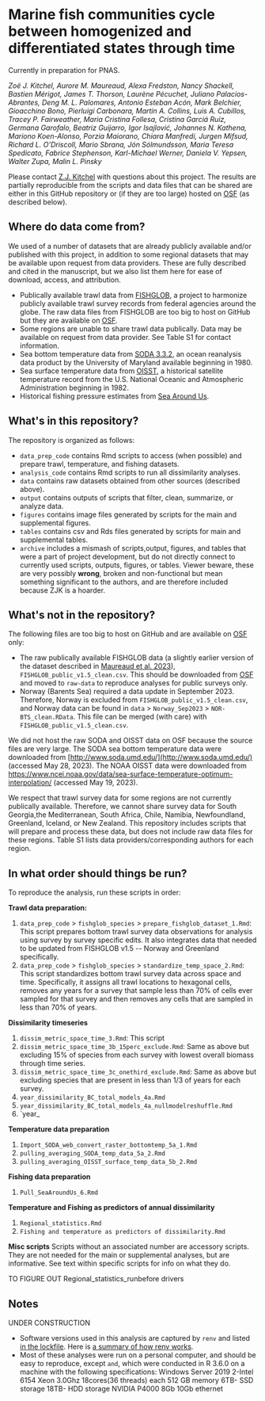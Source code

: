 # Marine fish communities cycle between homogenized and differentiated states through time

Currently in preparation for PNAS.

*Zoë J. Kitchel, Aurore M. Maureaud, Alexa Fredston, Nancy Shackell, Bastien Mérigot, James T. Thorson, Laurène Pécuchet, Juliano Palacios-Abrantes, Deng M. L. Palomares, Antonio Esteban Acón, Mark Belchier, Gioacchino Bono, Pierluigi Carbonara, Martin A. Collins, Luis A. Cubillos, Tracey P. Fairweather, Maria Cristina Follesa, Cristina Garciá Ruiz, Germana Garofalo, Beatriz Guijarro, Igor Isajlović, Johannes N. Kathena, Mariono Koen-Alonso, Porzia Maiorano, Chiara Manfredi, Jurgen Mifsud, Richard L. O’Driscoll, Mario Sbrana, Jón Sólmundsson, Maria Teresa Spedicato, Fabrice Stephenson, Karl-Michael Werner, Daniela V. Yepsen, Walter Zupa, Malin L. Pinsky*

Please contact [Z.J. Kitchel](https://www.zoekithcel.com/) with questions about this project. The results are partially reproducible from the scripts and data files that can be shared are either in this GitHub repository or (if they are too large) hosted on [OSF](https://osf.io/) (as described below). 

## Where do data come from?

We used of a number of datasets that are already publicly available and/or published with this project, in addition to some regional datasets that may be available upon request from data providers. These are fully described and cited in the manuscript, but we also list them here for ease of download, access, and attribution. 

* Publically available trawl data from [FISHGLOB](https://github.com/AquaAuma/FishGlob_data), a project to harmonize publicly available trawl survey records from federal agencies around the globe. The raw data files from FISHGLOB are too big to host on GitHub but they are available on [OSF](https://osf.io/).
* Some regions are unable to share trawl data publically. Data may be available on request from data provider. See Table S1 for contact information.
* Sea bottom temperature data from [SODA 3.3.2](http://www.soda.umd.edu/), an ocean reanalysis data product by the University of Maryland available beginning in 1980. 
* Sea surface temperature data from [OISST](https://www.ncei.noaa.gov/products/optimum-interpolation-sst), a historical satellite temperature record from the U.S. National Oceanic and Atmospheric Administration beginning in 1982.
* Historical fishing pressure estimates from [Sea Around Us](https://www.seaaroundus.org/).


## What's in this repository?

The repository is organized as follows:

* `data_prep_code` contains Rmd scripts to access (when possible) and prepare trawl, temperature, and fishing datasets.
* `analysis_code` contains Rmd scripts to run all dissimilarity analyses.
* `data` contains raw datasets obtained from other sources (described above).
* `output` contains outputs of scripts that filter, clean, summarize, or analyze data.
* `figures` contains image files generated by scripts for the main and supplemental figures.
* `tables` contains csv and Rds files generated by scripts for main and supplemental tables.
* `archive` includes a mismash of scripts,output, figures, and tables that were a part of project development, but do not directly connect to currently used scripts, outputs, figures, or tables. Viewer beware, these are very possibly **wrong**, broken and non-functional but mean something significant to the authors, and are therefore included because ZJK is a hoarder.

## What's not in the repository? 

The following files are too big to host on GitHub and are available on [OSF](https://osf.io/) only:

- The raw publically available FISHGLOB data (a slightly earlier version of the dataset described in [Maureaud et al. 2023](https://doi.org/10.31219/osf.io/2bcjw)), `FISHGLOB_public_v1.5_clean.csv`. This should be downloaded from [OSF](https://osf.io/) and moved to `raw-data` to reproduce analyses for public surveys only.
- Norway (Barents Sea) required a data update in September 2023. Therefore, Norway is excluded from `FISHGLOB_public_v1.5_clean.csv`, and Norway data can be found in `data` > `Norway_Sep2023` > `NOR-BTS_clean.RData`. This file can be merged (with care) with `FISHGLOB_public_v1.5_clean.csv`.

We did not host the raw SODA and OISST data on OSF because the source files are very large. The SODA sea bottom temperature data were downloaded from [http://www.soda.umd.edu/](http://www.soda.umd.edu/) (accessed May 28, 2023). The NOAA OISST data were downloaded from https://www.ncei.noaa.gov/data/sea-surface-temperature-optimum-interpolation/ (accessed May 19, 2023). 

We respect that trawl survey data for some regions are not currently publically available. Therefore, we cannot share survey data for South Georgia,the Mediterranean, South Africa, Chile, Namibia, Newfoundland, Greenland, Iceland, or New Zealand. This repository includes scripts that will prepare and process these data, but does not include raw data files for these regions. Table S1 lists data providers/corresponding authors for each region.

## In what order should things be run?

To reproduce the analysis, run these scripts in order:

**Trawl data preparation:**
1. `data_prep_code` > `fishglob_species` > `prepare_fishglob_dataset_1.Rmd`: This script prepares bottom trawl survey data observations for analysis using survey by survey specific edits. It also integrates data that needed to be updated from FISHGLOB v1.5 -- Norway and Greenland specifically.
1. `data_prep_code` > `fishglob_species` > `standardize_temp_space_2.Rmd`: This script standardizes bottom trawl survey data across space and time. Specifically, it assigns all trawl locations to hexagonal cells, removes any years for a survey that sample less than 70% of cells ever sampled for that survey and then removes any cells that are sampled in less than 70% of years.

**Dissimilarity timeseries**
1. `dissim_metric_space_time_3.Rmd`: This script 
1. `dissim_metric_space_time_3b_15perc_exclude.Rmd`: Same as above but excluding 15% of species from each survey with lowest overall biomass through time series.
1. `dissim_metric_space_time_3c_onethird_exclude.Rmd`: Same as above but excluding species that are present in less than 1/3 of years for each survey.
1. `year_dissimilarity_BC_total_models_4a.Rmd`
1. `year_dissimilarity_BC_total_models_4a_nullmodelreshuffle.Rmd`
1. `year_

**Temperature data preparation**
1. `Import_SODA_web_convert_raster_bottomtemp_5a_1.Rmd`
1. `pulling_averaging_SODA_temp_data_5a_2.Rmd`
1. `pulling_averaging_OISST_surface_temp_data_5b_2.Rmd`

**Fishing data preparation**
1. `Pull_SeaAroundUs_6.Rmd`

**Temperature and Fishing as predictors of annual dissimilarity**
1. `Regional_statistics.Rmd`
1. `Fishing and temperature as predictors of dissimilarity.Rmd`

**Misc scripts**
Scripts without an associated number are accessory scripts. They are not needed for the main or supplemental analyses, but are informative. See text within specific scripts for info on what they do.

TO FIGURE OUT
Regional_statistics_runbefore drivers

## Notes
UNDER CONSTRUCTION
* Software versions used in this analysis are captured by `renv` and listed [in the lockfile](....renv.lock). Here is [a summary of how renv works](https://rstudio.github.io/renv/articles/renv.html). 
* Most of these analyses were run on a personal computer, and should be easy to reproduce, except `` and ``, which were conducted in R 3.6.0 on a machine with the following specifications: Windows Server 2019 2-Intel 6154 Xeon 3.0Ghz 18cores(36 threads) each 512 GB memory 6TB- SSD storage 18TB- HDD storage NVIDIA P4000 8Gb 10Gb ethernet

